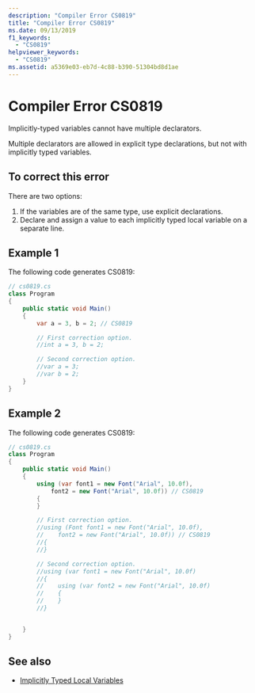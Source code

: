 ```yaml
---
description: "Compiler Error CS0819"
title: "Compiler Error CS0819"
ms.date: 09/13/2019
f1_keywords:
  - "CS0819"
helpviewer_keywords:
  - "CS0819"
ms.assetid: a5369e03-eb7d-4c88-b390-51304bd8d1ae
---
```

# Compiler Error CS0819

Implicitly-typed variables cannot have multiple declarators.

 Multiple declarators are allowed in explicit type declarations, but not with implicitly typed variables.

## To correct this error

There are two options:

1. If the variables are of the same type, use explicit declarations.
1. Declare and assign a value to each implicitly typed local variable on a separate line.

## Example 1

The following code generates CS0819:

```csharp
// cs0819.cs
class Program
{
    public static void Main()
    {
        var a = 3, b = 2; // CS0819

        // First correction option.
        //int a = 3, b = 2;

        // Second correction option.
        //var a = 3;
        //var b = 2;
    }
}
```

## Example 2

The following code generates CS0819:

```csharp
// cs0819.cs
class Program
{
    public static void Main()
    {
        using (var font1 = new Font("Arial", 10.0f),
            font2 = new Font("Arial", 10.0f)) // CS0819
        {
        }

        // First correction option.
        //using (Font font1 = new Font("Arial", 10.0f),
        //    font2 = new Font("Arial", 10.0f)) // CS0819
        //{
        //}

        // Second correction option.
        //using (var font1 = new Font("Arial", 10.0f)
        //{
        //    using (var font2 = new Font("Arial", 10.0f)
        //    {
        //    }
        //}


    }
}
```

## See also

- [Implicitly Typed Local Variables](../programming-guide/classes-and-structs/implicitly-typed-local-variables.md)
